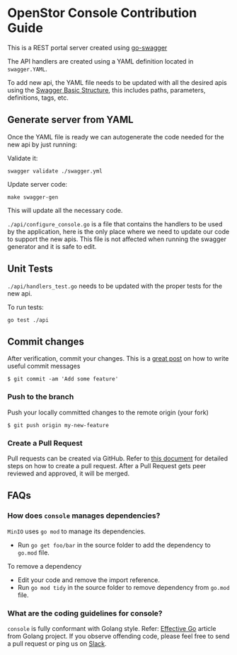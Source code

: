 # OpenStor Console Contribution Guide

This is a REST portal server created using [go-swagger](https://github.com/go-swagger/go-swagger)

The API handlers are created using a YAML definition located in `swagger.YAML`.

To add new api, the YAML file needs to be updated with all the desired apis using
the [Swagger Basic Structure](https://swagger.io/docs/specification/2-0/basic-structure/), this includes paths,
parameters, definitions, tags, etc.

## Generate server from YAML

Once the YAML file is ready we can autogenerate the code needed for the new api by just running:

Validate it:

```
swagger validate ./swagger.yml
```

Update server code:

```
make swagger-gen
```

This will update all the necessary code.

`./api/configure_console.go` is a file that contains the handlers to be used by the application, here is the only place
where we need to update our code to support the new apis. This file is not affected when running the swagger generator
and it is safe to edit.

## Unit Tests

`./api/handlers_test.go` needs to be updated with the proper tests for the new api.

To run tests:

```
go test ./api
```

## Commit changes

After verification, commit your changes. This is a [great post](https://chris.beams.io/posts/git-commit/) on how to
write useful commit messages

```
$ git commit -am 'Add some feature'
```

### Push to the branch

Push your locally committed changes to the remote origin (your fork)

```
$ git push origin my-new-feature
```

### Create a Pull Request

Pull requests can be created via GitHub. Refer
to [this document](https://help.github.com/articles/creating-a-pull-request/) for detailed steps on how to create a pull
request. After a Pull Request gets peer reviewed and approved, it will be merged.

## FAQs

### How does ``console`` manages dependencies?

``MinIO`` uses `go mod` to manage its dependencies.

- Run `go get foo/bar` in the source folder to add the dependency to `go.mod` file.

To remove a dependency

- Edit your code and remove the import reference.
- Run `go mod tidy` in the source folder to remove dependency from `go.mod` file.

### What are the coding guidelines for console?

``console`` is fully conformant with Golang style.
Refer: [Effective Go](https://github.com/golang/go/wiki/CodeReviewComments) article from Golang project. If you observe
offending code, please feel free to send a pull request or ping us on [Slack](https://slack.min.io).
